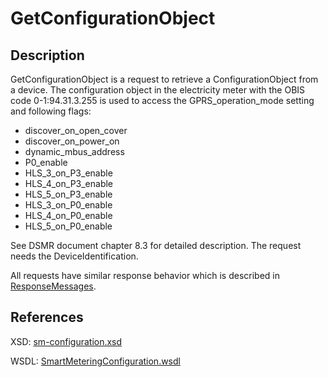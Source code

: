 # GetConfigurationObject

## Description

GetConfigurationObject is a request to retrieve a ConfigurationObject from a device. The configuration object in the electricity meter with the OBIS code 0-1:94.31.3.255 is used to access the GPRS\_operation\_mode setting and following flags:

* discover\_on\_open\_cover
* discover\_on\_power\_on
* dynamic\_mbus\_address
* P0\_enable
* HLS\_3\_on\_P3\_enable
* HLS\_4\_on\_P3\_enable
* HLS\_5\_on\_P3\_enable
* HLS\_3\_on\_P0\_enable
* HLS\_4\_on\_P0\_enable
* HLS\_5\_on\_P0\_enable

See DSMR document chapter 8.3 for detailed description. The request needs the DeviceIdentification.

All requests have similar response behavior which is described in [ResponseMessages](../../responsemessages.md).

## References

XSD: [sm-configuration.xsd](https://github.com/OSGP/open-smart-grid-platform/blob/development/osgp/shared/osgp-ws-smartmetering/src/main/resources/schemas/sm-configuration.xsd)

WSDL: [SmartMeteringConfiguration.wsdl](https://github.com/OSGP/open-smart-grid-platform/blob/development/osgp/shared/osgp-ws-smartmetering/src/main/resources/SmartMeteringConfiguration.wsdl)

